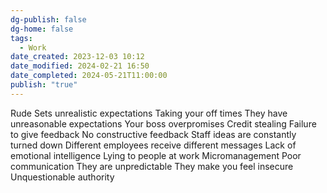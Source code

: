```yaml
---
dg-publish: false
dg-home: false
tags:
  - Work
date_created: 2023-12-03 10:12
date_modified: 2024-02-21 16:50
date_completed: 2024-05-21T11:00:00
publish: "true"
---
```


Rude
Sets unrealistic expectations
Taking your off times
They have unreasonable expectations
Your boss overpromises
Credit stealing
Failure to give feedback
No constructive feedback
Staff ideas are constantly turned down
Different employees receive different messages
Lack of emotional intelligence
Lying to people at work
Micromanagement
Poor communication
They are unpredictable
They make you feel insecure
Unquestionable authority